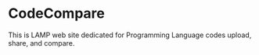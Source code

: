 CodeCompare
===========

This is LAMP web site dedicated for Programming Language codes upload, share, and compare. 
